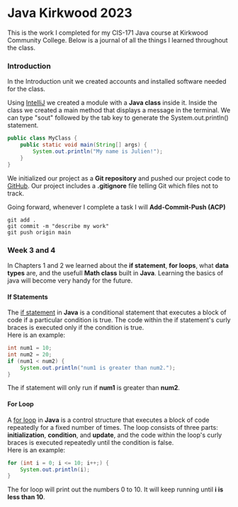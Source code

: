 # Java Kirkwood 2023

This is the work I completed for my CIS-171 Java course at Kirkwood Community College. Below is a journal of all the things I learned throughout the class.

### Introduction

In the Introduction unit we created accounts and installed software needed for the class.

Using [IntelliJ](https://www.jetbrains.com/) we created a module with a __Java class__ inside it. Inside the class we created a main method that displays a message in the terminal. We can type "sout" followed by the tab key to generate the System.out.println() statement.

```java
public class MyClass {
    public static void main(String[] args) {
        System.out.println("My name is Julien!");
    }
}
```

We initialized our project as a __Git repository__ and pushed our project code to [GitHub](https://github.com/). Our project includes a **.gitignore** file telling Git which files not to track.

Going forward, whenever I complete a task I will __Add-Commit-Push (ACP)__
```
git add .
git commit -m "describe my work"
git push origin main
```

### Week 3 and 4

In Chapters 1 and 2 we learned about the __if statement__, __for loops__, what __data types__ are, and the usefull __Math class__ built in __Java__.
Learning the basics of java will become very handy for the future.

#### If Statements

The [if statement](https://www.w3schools.com/java/java_conditions.asp) in __Java__ is a conditional statement that executes a block of code if a particular condition is true. The code within the if statement's curly braces is executed only if the condition is true.
<br>
Here is an example: <br>
```java
int num1 = 10;
int num2 = 20;
if (num1 < num2) {
    System.out.println("num1 is greater than num2.");
}
```
The if statement will only run if __num1__ is greater than __num2__.

#### For Loop

A [for loop](https://www.w3schools.com/java/java_for_loop.asp) in __Java__ is a control structure that executes a block of code repeatedly for a fixed number of times. The loop consists of three parts: __initialization__, __condition__, and __update__, and the code within the loop's curly braces is executed repeatedly until the condition is false.
<br>
Here is an example: <br>
```java
for (int i = 0; i <= 10; i++;) {
    System.out.println(i);
}
```
The for loop will print out the numbers 0 to 10. It will keep running until __i is less than 10__.